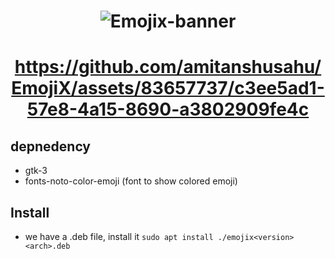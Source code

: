 <h1 align = "center"> 
  
![Emojix-banner](https://github.com/amitanshusahu/EmojiX/assets/83657737/df66cde1-b1ca-41b7-90e4-6d2018345154)

</h1>

<h1 align = "center"> 

https://github.com/amitanshusahu/EmojiX/assets/83657737/c3ee5ad1-57e8-4a15-8690-a3802909fe4c

</h1>

## depnedency
- gtk-3
- fonts-noto-color-emoji (font to show colored emoji)

## Install
-  we have a .deb file, install it `sudo apt install ./emojix<version><arch>.deb`
